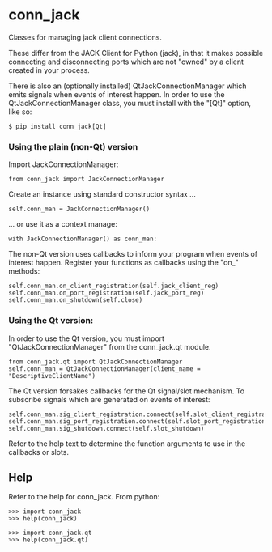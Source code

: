 # conn_jack

Classes for managing jack client connections.

These differ from the JACK Client for Python (jack), in that it makes possible
connecting and disconnecting ports which are not "owned" by a client created in
your process.

There is also an (optionally installed) QtJackConnectionManager which emits
signals when events of interest happen. In order to use the
QtJackConnectionManager class, you must install with the "\[Qt\]" option, like so:

	$ pip install conn_jack[Qt]

### Using the plain (non-Qt) version

Import JackConnectionManager:

	from conn_jack import JackConnectionManager

Create an instance using standard constructor syntax ...

	self.conn_man = JackConnectionManager()

... or use it as a context manage:

	with JackConnectionManager() as conn_man:

The non-Qt version uses callbacks to inform your program when events of
interest happen. Register your functions as callbacks using the "on_<event>"
methods:

	self.conn_man.on_client_registration(self.jack_client_reg)
	self.conn_man.on_port_registration(self.jack_port_reg)
	self.conn_man.on_shutdown(self.close)

### Using the Qt version:

In order to use the Qt version, you must import "QtJackConnectionManager" from
the conn_jack.qt module.

	from conn_jack.qt import QtJackConnectionManager
	self.conn_man = QtJackConnectionManager(client_name = "DescriptiveClientName")

The Qt version forsakes callbacks for the Qt signal/slot mechanism. To
subscribe signals which are generated on events of interest:

	self.conn_man.sig_client_registration.connect(self.slot_client_registration)
	self.conn_man.sig_port_registration.connect(self.slot_port_registration)
	self.conn_man.sig_shutdown.connect(self.slot_shutdown)

Refer to the help text to determine the function arguments to use in the callbacks or slots.

## Help

Refer to the help for conn_jack. From python:

	>>> import conn_jack
	>>> help(conn_jack)

	>>> import conn_jack.qt
	>>> help(conn_jack.qt)

